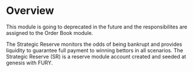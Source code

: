 # **Overview**

This module is going to deprecated in the future and the responsibilites are assigned to the Order Book module.

The Strategic Reserve monitors the odds of being bankrupt and provides liquidity to guarantee full payment to winning bettors in all scenarios. The Strategic Reserve (SR) is a reserve module account created and seeded at genesis with FURY.
